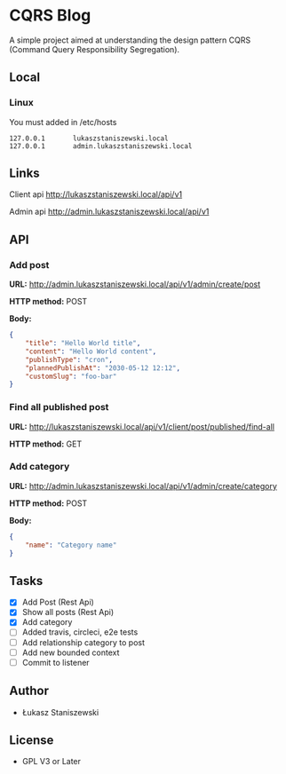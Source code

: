 # CQRS Blog

A simple project aimed at understanding the design pattern
CQRS (Command Query Responsibility Segregation).

## Local

### Linux

You must added in /etc/hosts

```
127.0.0.1       lukaszstaniszewski.local
127.0.0.1       admin.lukaszstaniszewski.local
```

## Links

Client api http://lukaszstaniszewski.local/api/v1

Admin api http://admin.lukaszstaniszewski.local/api/v1

## API

### Add post

**URL:** http://admin.lukaszstaniszewski.local/api/v1/admin/create/post

**HTTP method:** POST

**Body:**

```json
{
	"title": "Hello World title",
	"content": "Hello World content",
	"publishType": "cron",
	"plannedPublishAt": "2030-05-12 12:12",
	"customSlug": "foo-bar"
}
```

### Find all published post

**URL:** http://lukaszstaniszewski.local/api/v1/client/post/published/find-all

**HTTP method:** GET

### Add category

**URL:** http://admin.lukaszstaniszewski.local/api/v1/admin/create/category

**HTTP method:** POST

**Body:**

```json
{
	"name": "Category name"
}
```

## Tasks

- [x] Add Post (Rest Api)
- [x] Show all posts (Rest Api)
- [x] Add category
- [ ] Added travis, circleci, e2e tests
- [ ] Add relationship category to post
- [ ] Add new bounded context
- [ ] Commit to listener

## Author

* Łukasz Staniszewski

## License

* GPL V3 or Later
